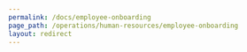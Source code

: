 ```yaml
---
permalink: /docs/employee-onboarding
page_path: /operations/human-resources/employee-onboarding
layout: redirect
---
```

